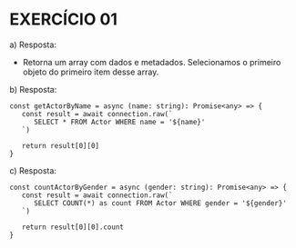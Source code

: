 # EXERCÍCIO 01

a) Resposta:
- Retorna um array com dados e metadados. Selecionamos o primeiro objeto do primeiro item desse array.


b) Resposta:
```
const getActorByName = async (name: string): Promise<any> => {
   const result = await connection.raw(`
      SELECT * FROM Actor WHERE name = '${name}'
   `)
   
   return result[0][0]
}
```


c) Resposta:
```
const countActorByGender = async (gender: string): Promise<any> => {
   const result = await connection.raw(`
      SELECT COUNT(*) as count FROM Actor WHERE gender = '${gender}'
   `)
   
   return result[0][0].count
}
```